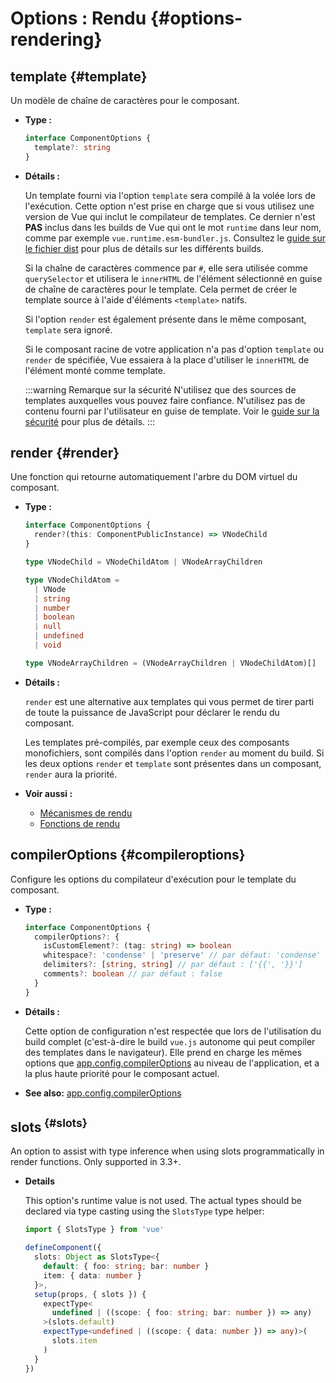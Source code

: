 # Options : Rendu {#options-rendering}

## template {#template}

Un modèle de chaîne de caractères pour le composant.

- **Type :**

  ```ts
  interface ComponentOptions {
    template?: string
  }
  ```

- **Détails :**

  Un template fourni via l'option `template` sera compilé à la volée lors de l'exécution. Cette option n'est prise en charge que si vous utilisez une version de Vue qui inclut le compilateur de templates. Ce dernier n'est **PAS** inclus dans les builds de Vue qui ont le mot `runtime` dans leur nom, comme par exemple `vue.runtime.esm-bundler.js`. Consultez le [guide sur le fichier dist](https://github.com/vuejs/core/tree/main/packages/vue#which-dist-file-to-use) pour plus de détails sur les différents builds.

  Si la chaîne de caractères commence par `#`, elle sera utilisée comme `querySelector` et utilisera le `innerHTML` de l'élément sélectionné en guise de chaîne de caractères pour le template. Cela permet de créer le template source à l'aide d'éléments `<template>` natifs.

  Si l'option `render` est également présente dans le même composant, `template` sera ignoré.

  Si le composant racine de votre application n'a pas d'option `template` ou `render` de spécifiée, Vue essaiera à la place d'utiliser le `innerHTML` de l'élément monté comme template.

  :::warning Remarque sur la sécurité
  N'utilisez que des sources de templates auxquelles vous pouvez faire confiance. N'utilisez pas de contenu fourni par l'utilisateur en guise de template. Voir le [guide sur la sécurité](/guide/best-practices/security#rule-no-1-never-use-non-trusted-templates) pour plus de détails.
  :::

## render {#render}

Une fonction qui retourne automatiquement l'arbre du DOM virtuel du composant.

- **Type :**

  ```ts
  interface ComponentOptions {
    render?(this: ComponentPublicInstance) => VNodeChild
  }

  type VNodeChild = VNodeChildAtom | VNodeArrayChildren

  type VNodeChildAtom =
    | VNode
    | string
    | number
    | boolean
    | null
    | undefined
    | void

  type VNodeArrayChildren = (VNodeArrayChildren | VNodeChildAtom)[]
  ```

- **Détails :**

  `render` est une alternative aux templates qui vous permet de tirer parti de toute la puissance de JavaScript pour déclarer le rendu du composant.

  Les templates pré-compilés, par exemple ceux des composants monofichiers, sont compilés dans l'option `render` au moment du build. Si les deux options `render` et `template` sont présentes dans un composant, `render` aura la priorité.

- **Voir aussi :**
  - [Mécanismes de rendu](/guide/extras/rendering-mechanism)
  - [Fonctions de rendu](/guide/extras/render-function)

## compilerOptions {#compileroptions}

Configure les options du compilateur d'exécution pour le template du composant.

- **Type :**

  ```ts
  interface ComponentOptions {
    compilerOptions?: {
      isCustomElement?: (tag: string) => boolean
      whitespace?: 'condense' | 'preserve' // par défaut: 'condense'
      delimiters?: [string, string] // par défaut : ['{{', '}}']
      comments?: boolean // par défaut : false
    }
  }
  ```

- **Détails :**

  Cette option de configuration n'est respectée que lors de l'utilisation du build complet (c'est-à-dire le build `vue.js` autonome qui peut compiler des templates dans le navigateur). Elle prend en charge les mêmes options que [app.config.compilerOptions](/api/application#app-config-compileroptions) au niveau de l'application, et a la plus haute priorité pour le composant actuel.

- **See also:** [app.config.compilerOptions](/api/application#app-config-compileroptions)

## slots<sup class="vt-badge ts"/> {#slots}

An option to assist with type inference when using slots programmatically in render functions. Only supported in 3.3+.

- **Details**

  This option's runtime value is not used. The actual types should be declared via type casting using the `SlotsType` type helper:

  ```ts
  import { SlotsType } from 'vue'

  defineComponent({
    slots: Object as SlotsType<{
      default: { foo: string; bar: number }
      item: { data: number }
    }>,
    setup(props, { slots }) {
      expectType<
        undefined | ((scope: { foo: string; bar: number }) => any)
      >(slots.default)
      expectType<undefined | ((scope: { data: number }) => any)>(
        slots.item
      )
    }
  })
  ```
